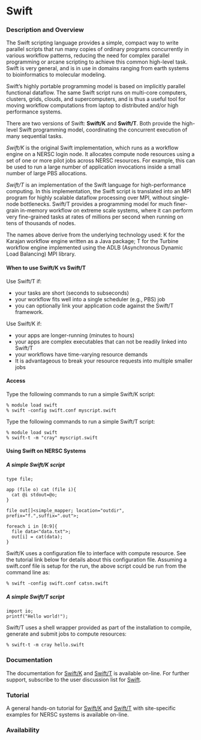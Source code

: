# Swift

### Description and Overview

The Swift scripting language provides a simple, compact way to write parallel scripts that run many copies of ordinary programs concurrently in various workflow patterns, reducing the need for complex parallel programming or arcane scripting to achieve this common high-level task. Swift is very general, and is in use in domains ranging from earth systems to bioinformatics to molecular modeling.

Swift’s highly portable programming model is based on implicitly parallel functional dataflow. The same Swift script runs on multi-core computers, clusters, grids, clouds, and supercomputers, and is thus a useful tool for moving workflow computations from laptop to distributed and/or high performance systems. 

There are two versions of Swift: **Swift/K** and **Swift/T**. Both provide the high-level Swift programming model, coordinating the concurrent execution of many sequential tasks.

_Swift/K_ is the original Swift implementation, which runs as a workflow engine on a NERSC login node. It allocates compute node resources using a set of one or more pilot jobs across NERSC resources.  For example, this can be used to run a large number of  application invocations inside a small number of large PBS allocations. 

_Swift/T_ is an implementation of the Swift language for high-performance computing. In this implementation, the Swift script is translated into an MPI program for highly scalable dataflow processing over MPI, without single-node bottlenecks. Swift/T provides a programming model for much finer-grain in-memory workflow on extreme scale systems, where it can perform very fine-grained tasks at rates of millions per second when running on tens of thousands of nodes.

The names above derive from the underlying technology used: K for the Karajan workflow engine written as a Java package; T for the Turbine workflow engine implemented using the ADLB (Asynchronous Dynamic Load Balancing) MPI library.

#### When to use Swift/K vs Swift/T
Use Swift/T if:
* your tasks are short (seconds to subseconds)
* your workflow fits well into a single scheduler (e.g., PBS) job
* you can optionally link your application code against the Swift/T framework.
 
Use Swift/K if:
* your apps are longer-running (minutes to hours)
* your apps are complex executables that can not be readily linked into Swift/T
* your workflows have time-varying resource demands
* It is advantageous to break your resource requests into multiple smaller jobs

#### Access
Type the following commands to run a simple Swift/K script:
```
% module load swift
% swift -config swift.conf myscript.swift
```
Type the following commands to run a simple Swift/T script:
```
% module load swift
% swift-t -m "cray" myscript.swift
```
#### Using Swift on NERSC Systems

##### A simple Swift/K script
```
type file;

app (file o) cat (file i){
  cat @i stdout=@o;
}

file out[]<simple_mapper; location="outdir", prefix="f.",suffix=".out">;

foreach i in [0:9]{
  file data<"data.txt">;
  out[i] = cat(data);
}
```
Swift/K uses a configuration file to interface with compute resource. See the tutorial link below for details about this configuration file. Assuming a swift.conf file is setup for the run, the above script could be run from the command line as:

```
% swift -config swift.conf catsn.swift
```

##### A simple Swift/T script
```
import io;
printf("Hello world!");
```
Swift/T uses a shell wrapper provided as part of the installation to compile, generate and submit jobs to compute resources:
```
% swift-t -m cray hello.swift
```
### Documentation
The documentation for [Swift/K](http://swift-lang.org/docs/index.php) and [Swift/T](http://swift-lang.org/Swift-T/guide.html) is available on-line. For further support, subscribe to the user discussion list for [Swift](https://lists.ci.uchicago.edu/cgi-bin/mailman/listinfo/swift-user).

### Tutorial
A general hands-on tutorial for [Swift/K](http://swift-lang.org/swift-tutorial/doc/tutorial.html) and [Swift/T](http://swift-lang.org/Swift-T/turbine-sites.html#_edison) with site-specific examples for NERSC systems is available on-line.

### Availability
